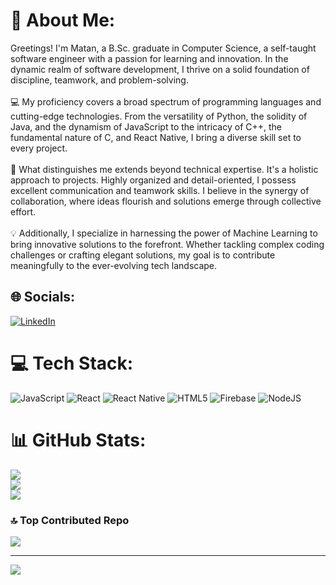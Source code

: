 # 💫 About Me:
 Greetings! I'm Matan, a B.Sc. graduate in Computer Science, a self-taught software engineer with a passion for learning and innovation. In the dynamic realm of software development, I thrive on a solid foundation of discipline, teamwork, and problem-solving.<br><br>💻 My proficiency covers a broad spectrum of programming languages and cutting-edge technologies. From the versatility of Python, the solidity of Java, and the dynamism of JavaScript to the intricacy of C++, the fundamental nature of C, and React Native, I bring a diverse skill set to every project.<br><br>🌟 What distinguishes me extends beyond technical expertise. It's a holistic approach to projects. Highly organized and detail-oriented, I possess excellent communication and teamwork skills. I believe in the synergy of collaboration, where ideas flourish and solutions emerge through collective effort.<br><br>💡 Additionally, I specialize in harnessing the power of Machine Learning to bring innovative solutions to the forefront. Whether tackling complex coding challenges or crafting elegant solutions, my goal is to contribute meaningfully to the ever-evolving tech landscape.


## 🌐 Socials:
[![LinkedIn](https://img.shields.io/badge/LinkedIn-%230077B5.svg?logo=linkedin&logoColor=white)](https://linkedin.com/in/Matan_Adar) 

# 💻 Tech Stack:
![JavaScript](https://img.shields.io/badge/javascript-%23323330.svg?style=for-the-badge&logo=javascript&logoColor=%23F7DF1E) ![React](https://img.shields.io/badge/react-%2320232a.svg?style=for-the-badge&logo=react&logoColor=%2361DAFB) ![React Native](https://img.shields.io/badge/react_native-%2320232a.svg?style=for-the-badge&logo=react&logoColor=%2361DAFB) ![HTML5](https://img.shields.io/badge/html5-%23E34F26.svg?style=for-the-badge&logo=html5&logoColor=white) ![Firebase](https://img.shields.io/badge/firebase-%23039BE5.svg?style=for-the-badge&logo=firebase) ![NodeJS](https://img.shields.io/badge/node.js-6DA55F?style=for-the-badge&logo=node.js&logoColor=white)
# 📊 GitHub Stats:
![](https://github-readme-stats.vercel.app/api?username=MatanAdar&theme=dark&hide_border=false&include_all_commits=false&count_private=false)<br/>
![](https://github-readme-streak-stats.herokuapp.com/?user=MatanAdar&theme=dark&hide_border=false)<br/>
![](https://github-readme-stats.vercel.app/api/top-langs/?username=MatanAdar&theme=dark&hide_border=false&include_all_commits=false&count_private=false&layout=compact)

### 🔝 Top Contributed Repo
![](https://github-contributor-stats.vercel.app/api?username=MatanAdar&limit=5&theme=dark&combine_all_yearly_contributions=true)

---
[![](https://visitcount.itsvg.in/api?id=MatanAdar&icon=0&color=0)](https://visitcount.itsvg.in)

<!-- Proudly created with GPRM ( https://gprm.itsvg.in ) -->

